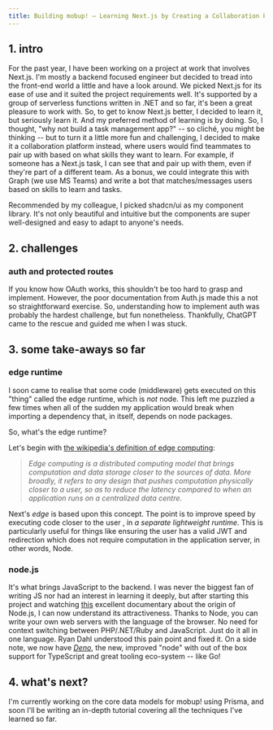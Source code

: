 ```yaml
---
title: Building mobup! — Learning Next.js by Creating a Collaboration Platform
---
```

## 1. intro

For the past year, I have been working on a project at work that involves Next.js.
I'm mostly a backend focused engineer but decided to tread into the front-end
world a little and have a look around. We picked Next.js for its ease of use
and it suited the project requirements well. It's supported by a group of
serverless functions written in .NET and so far, it's been a great pleasure
to work with. So, to get to know Next.js better, I decided to learn it, but
seriously learn it. And my preferred method of learning is by doing. So, I
thought, "why not build a task management app?" -- so cliché, you might be
thinking -- but to turn it a little more fun and challenging, I decided to make it a
collaboration platform instead, where users would find teammates to pair up with
based on what skills they want to learn. For example, if someone has a Next.js
task, I can see that and pair up with them, even if they're part of a different
team. As a bonus, we could integrate this with Graph (we use MS Teams) and write
a bot that matches/messages users based on skills to learn and tasks.

Recommended by my colleague, I picked shadcn/ui as my component library. It's not
only beautiful and intuitive but the components are super well-designed and easy
to adapt to anyone's needs.

## 2. challenges

### auth and protected routes

If you know how OAuth works, this shouldn't be too hard to grasp and implement.
However, the poor documentation from Auth.js made this a not so straightforward
exercise. So, understanding how to implement auth was probably the hardest
challenge, but fun nonetheless. Thankfully, ChatGPT came to the rescue and
guided me when I was stuck.

## 3. some take-aways so far

### edge runtime

I soon came to realise that some code (middleware) gets executed on this "thing"
called the edge runtime, which is _not_ node. This left me puzzled a few times
when all of the sudden my application would break when importing a dependency 
that, in itself, depends on node packages.

So, what's the edge runtime?

Let's begin with 
[the wikipedia's definition of edge computing](https://en.wikipedia.org/wiki/Edge_computing):

> _Edge computing is a distributed computing model that brings computation and
> data storage closer to the sources of data. More broadly, it refers to any
> design that pushes computation physically closer to a user, so as to reduce
> the latency compared to when an application runs on a centralized data
> centre._

Next's _edge_ is based upon this concept. The point is to improve speed by
executing code closer to the user , in _a separate lightweight runtime_. This
is particularly useful for things like ensuring the user has a valid JWT and
redirection which does not require computation in the application server, in
other words, Node.

### node.js

It's what brings JavaScript to the backend. I was never the biggest fan of
writing JS nor had an interest in learning it deeply, but after starting this
project and watching
[this](https://www.youtube.com/watch?v=LB8KwiiUGy0&t=324s&pp=0gcJCYQJAYcqIYzv)
excellent documentary about the origin of Node.js, I can now understand its
attractiveness. Thanks to Node, you can write your own web servers with the
language of the browser. No need for context switching between PHP/.NET/Ruby
and JavaScript. Just do it all in one language. Ryan Dahl understood this pain
point and fixed it. On a side note, we now have [_Deno_](https://deno.com), the
new, improved "node" with out of the box support for TypeScript and great
tooling eco-system -- like Go!

## 4. what's next?
I'm currently working on the core data models for mobup! using Prisma, and soon
I'll be writing an in-depth tutorial covering all the techniques I've learned
so far.

